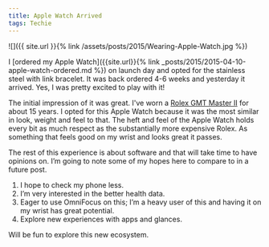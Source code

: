 ```yaml
---
title: Apple Watch Arrived
tags: Techie
---
```


![]({{ site.url }}{% link /assets/posts/2015/Wearing-Apple-Watch.jpg %})

I [ordered my Apple Watch]({{site.url}}{% link _posts/2015/2015-04-10-apple-watch-ordered.md %}) on launch day and opted for the stainless steel with link bracelet. It was back ordered 4-6 weeks and yesterday it arrived. Yes, I was pretty excited to play with it!

The initial impression of it was great. I've worn a [Rolex GMT Master II](http://en.wikipedia.org/wiki/Rolex_GMT_Master_II) for about 15 years. I opted for this Apple Watch because it was the most similar in look, weight and feel to that. The heft and feel of the Apple Watch holds every bit as much respect as the substantially more expensive Rolex. As something that feels good on my wrist and looks great it passes.

The rest of this experience is about software and that will take time to have opinions on. I’m going to note some of my hopes here to compare to in a future post.

  1. I hope to check my phone less.
  2. I’m very interested in the better health data.
  3. Eager to use OmniFocus on this; I’m a heavy user of this and having it on my wrist has great potential.
  4. Explore new experiences with apps and glances.

Will be fun to explore this new ecosystem.
